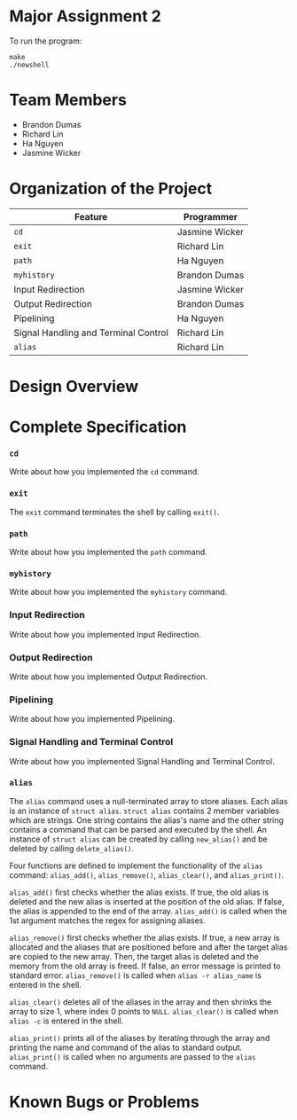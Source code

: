 # Major Assignment 2
To run the program:
```
make
./newshell
```
# Team Members
- Brandon Dumas
- Richard Lin
- Ha Nguyen
- Jasmine Wicker

# Organization of the Project
| Feature | Programmer |
| --- | --- |
| ```cd``` | Jasmine Wicker |
| ```exit``` | Richard Lin |
| ```path``` | Ha Nguyen |
| ```myhistory``` | Brandon Dumas |
| Input Redirection | Jasmine Wicker |
| Output Redirection | Brandon Dumas |
| Pipelining | Ha Nguyen |
| Signal Handling and Terminal Control | Richard Lin |
| ```alias``` | Richard Lin |

# Design Overview

# Complete Specification
### ```cd```
Write about how you implemented the ```cd``` command.
### ```exit```
The ```exit``` command terminates the shell by calling ```exit()```.
### ```path```
Write about how you implemented the ```path``` command.
### ```myhistory```
Write about how you implemented the ```myhistory``` command.
### Input Redirection
Write about how you implemented Input Redirection.
### Output Redirection
Write about how you implemented Output Redirection.
### Pipelining
Write about how you implemented Pipelining.
### Signal Handling and Terminal Control
Write about how you implemented Signal Handling and Terminal Control.
### ```alias```
The ```alias``` command uses a null-terminated array to store aliases. Each alias is an instance of ```struct alias```. ```struct alias``` contains 2 member variables which are strings. One string contains the alias's name and the other string contains a command that can be parsed and executed by the shell. An instance of ```struct alias``` can be created by calling ```new_alias()``` and be deleted by calling ```delete_alias()```.

Four functions are defined to implement the functionality of the ```alias``` command: ```alias_add()```, ```alias_remove()```, ```alias_clear()```, and ```alias_print()```.

```alias_add()``` first checks whether the alias exists. If true, the old alias is deleted and the new alias is inserted at the position of the old alias. If false, the alias is appended to the end of the array. ```alias_add()``` is called when the 1st argument matches the regex for assigning aliases.

```alias_remove()``` first checks whether the alias exists. If true, a new array is allocated and the aliases that are positioned before and after the target alias are copied to the new array. Then, the target alias is deleted and the memory from the old array is freed. If false, an error message is printed to standard error. ```alias_remove()``` is called when ```alias -r alias_name``` is entered in the shell.

```alias_clear()``` deletes all of the aliases in the array and then shrinks the array to size 1, where index 0 points to ```NULL```. ```alias_clear()``` is called when ```alias -c``` is entered in the shell.

```alias_print()``` prints all of the aliases by iterating through the array and printing the name and command of the alias to standard output. ```alias_print()``` is called when no arguments are passed to the ```alias``` command.

# Known Bugs or Problems
